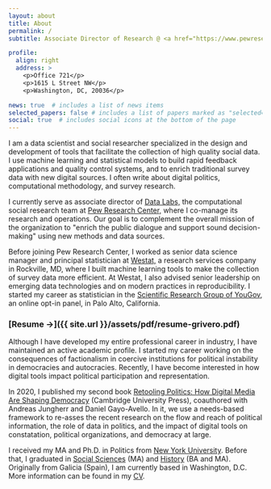 ```yaml
---
layout: about
title: About
permalink: /
subtitle: Associate Director of Research @ <a href="https://www.pewresearch.org">Pew Research Center</a>

profile:
  align: right
  address: >
    <p>Office 721</p>
    <p>1615 L Street NW</p>
    <p>Washington, DC, 20036</p>

news: true  # includes a list of news items
selected_papers: false # includes a list of papers marked as "selected={true}"
social: true  # includes social icons at the bottom of the page
---
```


I am a data scientist and social researcher specialized in the design
and development of tools that facilitate the collection of high
quality social data. I use machine learning and statistical models to
build rapid feedback applications and quality control systems, and to
enrich traditional survey data with new digital sources. I often write
about digital politics, computational methodology, and survey
research.

I currently serve as associate director of [Data
Labs,](https://www.pewresearch.org/methods/about-data-labs/) the
computational social research team at [Pew Research
Center,](https://www.pewresearch.org) where I co-manage its research
and operations. Our goal is to complement the overall mission of the
organization to "enrich the public dialogue and support sound
decision-making" using new methods and data sources.

Before joining Pew Research Center, I worked as senior data science
manager and principal statistician at
[Westat,](https://www.westat.com) a research services company in
Rockville, MD, where I built machine learning tools to make the
collection of survey data more efficient. At Westat, I also advised
senior leadership on emerging data technologies and on modern
practices in reproducibility. I started my career as statistician in
the [Scientific Research Group of
YouGov](https://today.yougov.com/solutions/sectors/political-academic-policy/),
an online opt-in panel, in Palo Alto, California.

### [Resume &rarr;]({{ site.url }}/assets/pdf/resume-grivero.pdf)

Although I have developed my entire professional career in industry, I
have maintained an active academic profile. I started my career
working on the consequences of factionalism in coercive institutions
for political instability in democracies and autocracies. Recently, I
have become interested in how digital tools impact political
participation and representation.

In 2020, I published my second book [Retooling Politics: How Digital
Media Are Shaping
Democracy](https://www.cambridge.org/us/academic/subjects/computer-science/computing-and-society/retooling-politics-how-digital-media-are-shaping-democracy)
(Cambridge University Press), coauthored with Andreas Jungherr and
Daniel Gayo-Avello. In it, we use a needs-based framework to re-asses
the recent research on the flow and reach of political information,
the role of data in politics, and the impact of digital tools on
constatation, political organizations, and democracy at large.


I received my MA and Ph.D. in Politics from [New York
University](http://politics.as.nyu.edu/page/home). Before that, I
graduated in [Social Sciences](http://www.march.es/ceacs/) (MA) and
[History](http://www.uvigo.es) (BA and MA). Originally from Galicia
(Spain), I am currently based in Washington, D.C. More information can be
found in my <a href="{{ site.url
}}/assets/pdf/resume-grivero.pdf">CV</a>. 
